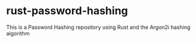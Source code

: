 # rust-password-hashing
This is a Password Hashing repository using Rust and the Argon2i hashing algorithm
